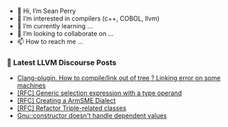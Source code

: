 - 👋 Hi, I’m Sean Perry
- 👀 I’m interested in compilers (c++, COBOL, llvm)
- 🌱 I’m currently learning ...
- 💞️ I’m looking to collaborate on ...
- 📫 How to reach me ...

<!---
s66perry/s66perry is a ✨ special ✨ repository because its `README.md` (this file) appears on your GitHub profile.
You can click the Preview link to take a look at your changes.
--->
### 📕 Latest LLVM Discourse Posts

<!-- DISCOURSE-LLVM:START -->
- [Clang-plugin. How to compile/link out of tree ? Linking error on some machines](https://discourse.llvm.org/t/clang-plugin-how-to-compile-link-out-of-tree-linking-error-on-some-machines/70408#post_3)
- [[RFC] Generic selection expression with a type operand](https://discourse.llvm.org/t/rfc-generic-selection-expression-with-a-type-operand/70388#post_5)
- [[RFC] Creating a ArmSME Dialect](https://discourse.llvm.org/t/rfc-creating-a-armsme-dialect/67208?page=4#post_68)
- [[RFC] Refactor Triple-related classes](https://discourse.llvm.org/t/rfc-refactor-triple-related-classes/70410#post_4)
- [Gnu::constructor doesn&#39;t handle dependent values](https://discourse.llvm.org/t/gnu-constructor-doesnt-handle-dependent-values/70413#post_6)
<!-- DISCOURSE-LLVM:END -->
